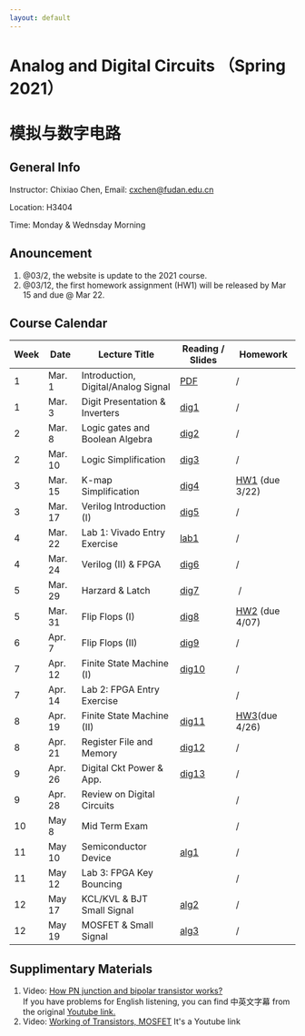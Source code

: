 ```yaml
---
layout: default
---
```


# Analog and Digital Circuits （Spring 2021）
# 模拟与数字电路

## General Info

Instructor: Chixiao Chen, 
Email: cxchen@fudan.edu.cn

Location: H3404

Time: Monday & Wednsday Morning


## Anouncement
1. @03/2, the website is update to the 2021 course.
2. @03/12, the first homework assignment (HW1) will be released by Mar 15 and due @ Mar 22.

## Course Calendar

 Week | Date | Lecture Title | Reading / Slides | Homework|
 ---- |  ---- |-----|-----|----|
1| Mar. 1 | Introduction, Digital/Analog Signal | [PDF](./cktlec01.pdf)  | / |
1| Mar. 3 | Digit Presentation & Inverters | [dig1](./cktlec02.pdf)  | / |
2| Mar. 8 | Logic gates and Boolean Algebra | [dig2](./cktlec03.pdf)  | / |
2| Mar. 10 | Logic Simplification | [dig3](./cktlec04.pdf)  | / |
3| Mar. 15 | K-map Simplification | [dig4](./cktlec05.pdf)  | [HW1](./hw1_2021.pdf) (due 3/22) |
3| Mar. 17 | Verilog Introduction (I) | [dig5](./cktlec06.pdf) | / |
4| Mar. 22 | Lab 1: Vivado Entry Exercise | [lab1](./cktlab01.pdf)| / |
4| Mar. 24 | Verilog (II) & FPGA | [dig6](./cktlec07.pdf) | / |
5| Mar. 29 | Harzard & Latch| [dig7](./cktlec08.pdf) | / |
5| Mar. 31 | Flip Flops (I) | [dig8](./cktlec09.pdf) | [HW2](./hw2_2021.pdf) (due 4/07) |
6| Apr. 7  | Flip Flops (II)| [dig9](./cktlec10.pdf)| / |
7| Apr. 12  | Finite State Machine (I) | [dig10](./cktlec11.pdf)| / |
7| Apr. 14  | Lab 2: FPGA Entry Exercise | | / |
8| Apr. 19  | Finite State Machine (II)| [dig11](./cktlec12.pdf)| [HW3](./hw3_2021.pdf)(due 4/26)|
8| Apr. 21  | Register File and Memory| [dig12](./cktlec13.pdf) | / |
9| Apr. 26  | Digital Ckt Power & App. | [dig13](./cktlec14.pdf) | / |
9| Apr. 28  | Review on Digital Circuits| | / |
10| May 8  | Mid Term Exam| | / |
11| May 10 | Semiconductor Device | [alg1](./cktlec15.pdf) | / |
11| May 12 | Lab 3: FPGA Key Bouncing |  | / |
12| May 17 | KCL/KVL & BJT Small Signal | [alg2](./cktlec16.pdf)| / |
12| May 19 | MOSFET & Small Signal | [alg3](./cktlec17.pdf)| / |

## Supplimentary Materials
1. Video: [How PN junction and bipolar transistor works?](https://cihlab.github.io/course/Transistors_480p.mp4)  
 If you have problems for English listening, you can find 中英文字幕 from the original [Youtube link.](https://www.youtube.com/watch?v=7ukDKVHnac4)
1. Video: [Working of Transistors, MOSFET](https://www.youtube.com/watch?v=stM8dgcY1CA)  It's a Youtube link
